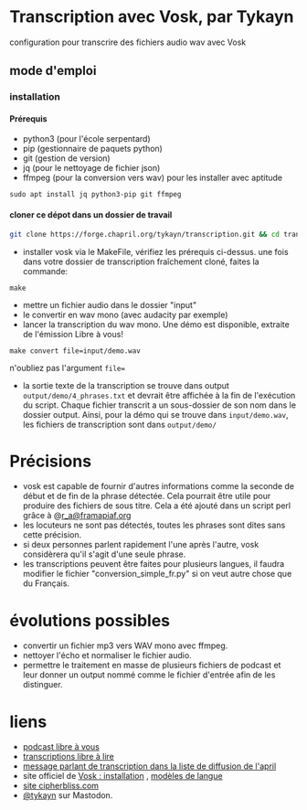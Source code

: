 # Transcription avec Vosk, par Tykayn

configuration pour transcrire des fichiers audio wav avec Vosk

## mode d'emploi

### installation
#### Prérequis
* python3 (pour l'école serpentard)
* pip (gestionnaire de paquets python)
* git (gestion de version)
* jq (pour le nettoyage de fichier json)
* ffmpeg (pour la conversion vers wav)
pour les installer avec aptitude
```
sudo apt install jq python3-pip git ffmpeg
```

#### cloner ce dépot dans un dossier de travail
```bash
git clone https://forge.chapril.org/tykayn/transcription.git && cd transcription
```

* installer vosk via le MakeFile, vérifiez les prérequis ci-dessus. une fois dans votre dossier de transcription fraîchement cloné, faites la commande:
```
make
```
* mettre un fichier audio dans le dossier "input"
* le convertir en wav mono (avec audacity par exemple)
* lancer la transcription du wav mono. Une démo est disponible, extraite de l'émission Libre à vous!
```
make convert file=input/demo.wav
```
n'oubliez pas l'argument `file=`


* la sortie texte de la transcription se trouve dans output `output/demo/4_phrases.txt` et devrait être affichée à la fin de l'exécution du script.
Chaque fichier transcrit a un sous-dossier de son nom dans le dossier output. Ainsi, pour la démo qui se trouve dans `input/demo.wav`, les fichiers de transcription sont dans `output/demo/`
 
# Précisions
* vosk est capable de fournir d'autres informations comme la seconde de début et de fin de la phrase détectée. Cela pourrait être utile pour produire des fichiers de sous titre. Cela a été ajouté dans un script perl grâce à @r_a@framapiaf.org
* les locuteurs ne sont pas détectés, toutes les phrases sont dites sans cette précision.
* si deux personnes parlent rapidement l'une après l'autre, vosk considèrera qu'il s'agit d'une seule phrase.
* les transcriptions peuvent être faites pour plusieurs langues, il faudra modifier le fichier "conversion_simple_fr.py" si on veut autre chose que du Français.

# évolutions possibles
- convertir un fichier mp3 vers WAV mono avec ffmpeg.
- nettoyer l'écho et normaliser le fichier audio.
- permettre le traitement en masse de plusieurs fichiers de podcast et leur donner un output nommé comme le fichier d'entrée afin de les distinguer.

# liens
* [podcast libre à vous](https://cause-commune.fm/podcastfilter/libre-a-vous/)
* [transcriptions libre à lire](https://www.librealire.org)
* [message parlant de transcription dans la liste de diffusion de l'april](https://listes.april.org/wws/arc/transcriptions/2021-02/msg00016.html)
* site officiel de [Vosk : installation](https://alphacephei.com/vosk/install) , [modèles de langue](https://alphacephei.com/vosk/models)
* [site cipherbliss.com](https://www.cipherbliss.com/)
* [@tykayn](https://mastodon.cipherbliss.com/@tykayn) sur Mastodon.
